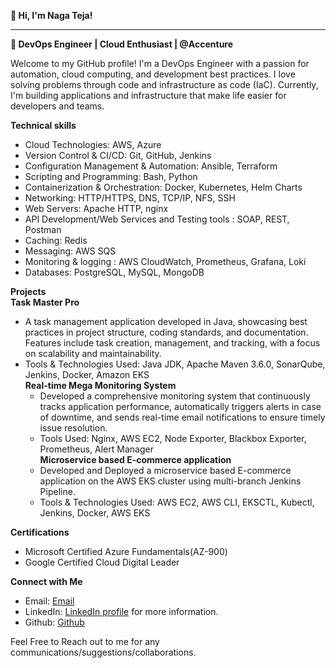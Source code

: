 **👋 Hi, I'm Naga Teja!**
**********************************************************************************************************************************************************************************************************************
**🚀 DevOps Engineer | Cloud Enthusiast | @Accenture**

Welcome to my GitHub profile! I'm a DevOps Engineer with a passion for automation, cloud computing, and development best practices. I love solving problems through code and infrastructure as code (IaC). Currently, I'm building applications and infrastructure that make life easier for developers and teams.

**Technical skills**
 * Cloud Technologies: AWS, Azure
 * Version Control & CI/CD: Git, GitHub, Jenkins
 * Configuration Management & Automation: Ansible, Terraform
 * Scripting and Programming: Bash, Python
 * Containerization & Orchestration: Docker, Kubernetes, Helm Charts
 * Networking: HTTP/HTTPS, DNS, TCP/IP, NFS, SSH
 * Web Servers: Apache HTTP, nginx
 * API Development/Web Services and Testing tools : SOAP, REST, Postman
 * Caching: Redis
 * Messaging: AWS SQS
 * Monitoring & logging : AWS CloudWatch, Prometheus, Grafana, Loki
 * Databases: PostgreSQL, MySQL, MongoDB

**Projects**<br>
  **Task Master Pro**
  * A task management application developed in Java, showcasing best practices in project structure, coding standards, and documentation. Features include task creation, management, and tracking, with a focus 
       on scalability and maintainability.
  * Tools & Technologies Used: Java JDK, Apache Maven 3.6.0, SonarQube, Jenkins, Docker, Amazon EKS<br>
  **Real-time Mega Monitoring System**
    * Developed a comprehensive monitoring system that continuously tracks application performance, automatically triggers alerts in case of downtime, and sends real-time email notifications to ensure timely 
        issue resolution.
    * Tools Used: Nginx, AWS EC2, Node Exporter, Blackbox Exporter, Prometheus, Alert Manager<br> 
  **Microservice based E-commerce application**
     * Developed and Deployed a microservice based E-commerce application on the AWS EKS cluster using multi-branch Jenkins Pipeline.
     * Tools & Technologies Used: AWS EC2, AWS CLI, EKSCTL, Kubectl, Jenkins, Docker, AWS EKS

**Certifications**
   * Microsoft Certified Azure Fundamentals(AZ-900)
   * Google Certified Cloud Digital Leader

**Connect with Me**
   * Email: [Email](jettinagateja939@gmail.com)
   * LinkedIn: [LinkedIn profile](https://www.linkedin.com/in/naga-teja-jetti/) for more information.
   * Github: [Github](https://github.com/jettinagateja)

 Feel Free to Reach out to me for any communications/suggestions/collaborations.
